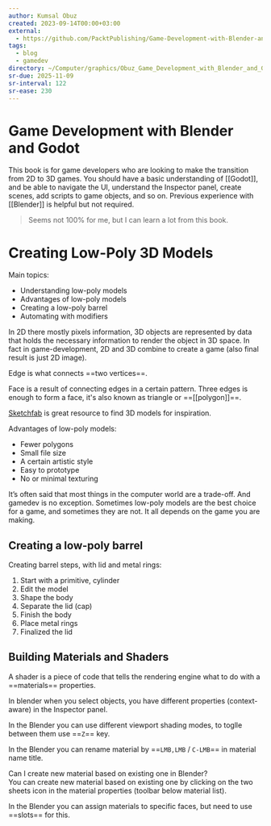 ```yaml
---
author: Kumsal Obuz
created: 2023-09-14T00:00+03:00
external:
  - https://github.com/PacktPublishing/Game-Development-with-Blender-and-Godot
tags:
  - blog
  - gamedev
directory: ~/Computer/graphics/Obuz_Game_Development_with_Blender_and_Godot/
sr-due: 2025-11-09
sr-interval: 122
sr-ease: 230
---
```


# Game Development with Blender and Godot

This book is for game developers who are looking to make the transition from 2D
to 3D games. You should have a basic understanding of [[Godot]], and be able to
navigate the UI, understand the Inspector panel, create scenes, add scripts to
game objects, and so on. Previous experience with [[Blender]] is helpful but not
required.

> Seems not 100% for me, but I can learn a lot from this book.

# Creating Low-Poly 3D Models

Main topics:

- Understanding low-poly models
- Advantages of low-poly models
- Creating a low-poly barrel
- Automating with modifiers

In 2D there mostly pixels information, 3D objects are represented by data that
holds the necessary information to render the object in 3D space. In fact in
game-development, 2D and 3D combine to create a game (also final result is just
2D image).

Edge is what connects ==two vertices==.

Face is a result of connecting edges in a certain pattern. Three edges is enough
to form a face, it's also known as triangle or ==[[polygon]]==.

[Sketchfab](https://sketchfab.com/) is great resource to find 3D models for
inspiration.

Advantages of low-poly models:

- Fewer polygons
- Small file size
- A certain artistic style
- Easy to prototype
- No or minimal texturing

It’s often said that most things in the computer world are a trade-off. And
gamedev is no exception. Sometimes low-poly models are the best choice for a
game, and sometimes they are not. It all depends on the game you are making.

## Creating a low-poly barrel

Creating barrel steps, with lid and metal rings:

1. Start with a primitive, cylinder
2. Edit the model
3. Shape the body
4. Separate the lid (cap)
5. Finish the body
6. Place metal rings
7. Finalized the lid

## Building Materials and Shaders

A shader is a piece of code that tells the rendering engine what to do with a
==materials== properties.

In blender when you select objects, you have different properties
(context-aware) in the Inspector panel.

In the Blender you can use different viewport shading modes, to toglle between
them use ==`Z`== key.

In the Blender you can rename material by ==`LMB,LMB` / `C-LMB`== in material
name title.

Can I create new material based on existing one in Blender?
<br class="f">
You can create new material based on existing one by clicking on the two sheets
icon in the material properties (toolbar below material list).

In the Blender you can assign materials to specific faces, but need to use
==slots== for this.
